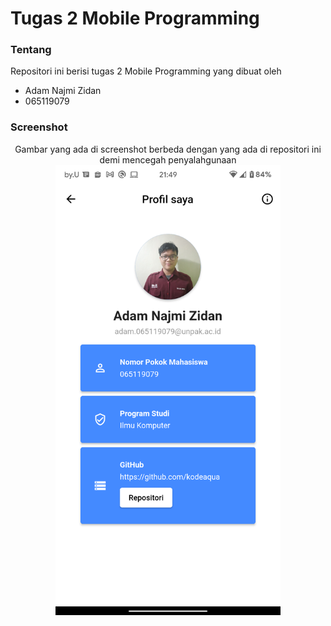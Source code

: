 # Tugas 2 Mobile Programming
### Tentang
Repositori ini berisi tugas 2 Mobile Programming yang dibuat oleh
- Adam Najmi Zidan
- 065119079
### Screenshot
<p align="center">
  Gambar yang ada di screenshot berbeda dengan yang ada di repositori ini demi mencegah penyalahgunaan
<img src="https://raw.githubusercontent.com/kodeaqua/mobpro-tugas2/main/demo.png" alt="screenshot" width="360" />
</p>

